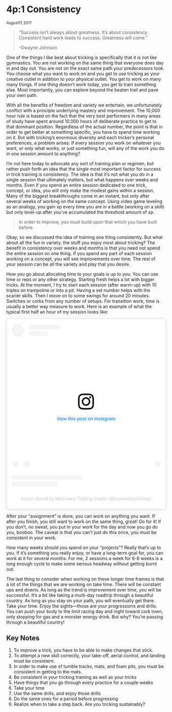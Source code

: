 # 4p:1 Consistency
$_{August 17, 2017}$
> “Success isn’t always about greatness. It’s about consistency. Consistent hard work leads to success. Greatness will come.”
>
> -Dwayne Johnson

One of the things I like best about tricking is specifically that it is not like gymnastics.  You are not working on the same thing that everyone does day in and day out.  You are not on the exact same path your predecessors took.  You choose what you want to work on and you get to use tricking as your creative outlet in addition to your physical outlet.  You get to work on many many things.  If one thing doesn’t work today, you get to train something else.  Most importantly, you can explore beyond the beaten trail and pave your own path.

With all the benefits of freedom and variety we entertain, we unfortunately conflict with a principle underlying mastery and improvement.  The 10,000 hour rule is based on the fact that the very best performers in many areas of study have spent around 10,000 hours of deliberate practice to get to that dominant position.  Regardless of the actual number, the point is that in order to get better at something specific, you have to spend time working on it.  But with tricking’s enormous diversity and each tricker’s personal preferences, a problem arises:  If every session you work on whatever you want, or only what works, or just something fun, will any of the work you do in one session amount to anything?

I’m not here today to advocate any sort of training plan or regimen, but rather push forth an idea that the single most important factor for success in trick training is consistency.  The idea is that it’s not what you do in a single session that ultimately matters, but what happens over weeks and months.  Even if you spend an entire session dedicated to one trick, concept, or idea, you will only make the modest gains within a session.  Many of the biggest breakthroughs come in an instant, but only after several weeks of working on the same concept.  Using video game leveling as an analogy, you gain xp every time you are in a battle (working on a skill) but only level-up after you’ve accumulated the threshold amount of xp.

> In order to improve, you must build upon that which you have built before.

Okay, so we discussed the idea of training one thing consistently.  But what about all the fun in variety, the stuff you enjoy most about tricking?  The benefit in consistency over weeks and months is that you need not spend the entire session on one thing.  If you spend any part of each session working on a concept, you will see improvements over time. The rest of your session can be all the variety and play that you desire.

How you go about allocating time to your goals is up to you.  You can use time or reps or any other strategy.  Starting fresh helps a lot with bigger tricks.  At the moment, I try to start each session (after warm-up) with 10 triples on trampoline or into a pit.  Having a set number helps with the scarier skills.  Then I move on to some swings for around 20 minutes.  Switches or corks from any number of setups.  For transition work, time is usually a better way measure to work.  Here is an example of what the typical first half an hour of my session looks like:

<blockquote class="instagram-media" data-instgrm-captioned data-instgrm-permalink="https://www.instagram.com/p/BYMFLAbhxrH/?utm_source=ig_embed&amp;utm_campaign=loading" data-instgrm-version="14" style=" background:#FFF; border:0; border-radius:3px; box-shadow:0 0 1px 0 rgba(0,0,0,0.5),0 1px 10px 0 rgba(0,0,0,0.15); margin: 1px; max-width:540px; min-width:326px; padding:0; width:99.375%; width:-webkit-calc(100% - 2px); width:calc(100% - 2px);"><div style="padding:16px;"> <a href="https://www.instagram.com/p/BYMFLAbhxrH/?utm_source=ig_embed&amp;utm_campaign=loading" style=" background:#FFFFFF; line-height:0; padding:0 0; text-align:center; text-decoration:none; width:100%;" target="_blank"> <div style=" display: flex; flex-direction: row; align-items: center;"> <div style="background-color: #F4F4F4; border-radius: 50%; flex-grow: 0; height: 40px; margin-right: 14px; width: 40px;"></div> <div style="display: flex; flex-direction: column; flex-grow: 1; justify-content: center;"> <div style=" background-color: #F4F4F4; border-radius: 4px; flex-grow: 0; height: 14px; margin-bottom: 6px; width: 100px;"></div> <div style=" background-color: #F4F4F4; border-radius: 4px; flex-grow: 0; height: 14px; width: 60px;"></div></div></div><div style="padding: 19% 0;"></div> <div style="display:block; height:50px; margin:0 auto 12px; width:50px;"><svg width="50px" height="50px" viewBox="0 0 60 60" version="1.1" xmlns="https://www.w3.org/2000/svg" xmlns:xlink="https://www.w3.org/1999/xlink"><g stroke="none" stroke-width="1" fill="none" fill-rule="evenodd"><g transform="translate(-511.000000, -20.000000)" fill="#000000"><g><path d="M556.869,30.41 C554.814,30.41 553.148,32.076 553.148,34.131 C553.148,36.186 554.814,37.852 556.869,37.852 C558.924,37.852 560.59,36.186 560.59,34.131 C560.59,32.076 558.924,30.41 556.869,30.41 M541,60.657 C535.114,60.657 530.342,55.887 530.342,50 C530.342,44.114 535.114,39.342 541,39.342 C546.887,39.342 551.658,44.114 551.658,50 C551.658,55.887 546.887,60.657 541,60.657 M541,33.886 C532.1,33.886 524.886,41.1 524.886,50 C524.886,58.899 532.1,66.113 541,66.113 C549.9,66.113 557.115,58.899 557.115,50 C557.115,41.1 549.9,33.886 541,33.886 M565.378,62.101 C565.244,65.022 564.756,66.606 564.346,67.663 C563.803,69.06 563.154,70.057 562.106,71.106 C561.058,72.155 560.06,72.803 558.662,73.347 C557.607,73.757 556.021,74.244 553.102,74.378 C549.944,74.521 548.997,74.552 541,74.552 C533.003,74.552 532.056,74.521 528.898,74.378 C525.979,74.244 524.393,73.757 523.338,73.347 C521.94,72.803 520.942,72.155 519.894,71.106 C518.846,70.057 518.197,69.06 517.654,67.663 C517.244,66.606 516.755,65.022 516.623,62.101 C516.479,58.943 516.448,57.996 516.448,50 C516.448,42.003 516.479,41.056 516.623,37.899 C516.755,34.978 517.244,33.391 517.654,32.338 C518.197,30.938 518.846,29.942 519.894,28.894 C520.942,27.846 521.94,27.196 523.338,26.654 C524.393,26.244 525.979,25.756 528.898,25.623 C532.057,25.479 533.004,25.448 541,25.448 C548.997,25.448 549.943,25.479 553.102,25.623 C556.021,25.756 557.607,26.244 558.662,26.654 C560.06,27.196 561.058,27.846 562.106,28.894 C563.154,29.942 563.803,30.938 564.346,32.338 C564.756,33.391 565.244,34.978 565.378,37.899 C565.522,41.056 565.552,42.003 565.552,50 C565.552,57.996 565.522,58.943 565.378,62.101 M570.82,37.631 C570.674,34.438 570.167,32.258 569.425,30.349 C568.659,28.377 567.633,26.702 565.965,25.035 C564.297,23.368 562.623,22.342 560.652,21.575 C558.743,20.834 556.562,20.326 553.369,20.18 C550.169,20.033 549.148,20 541,20 C532.853,20 531.831,20.033 528.631,20.18 C525.438,20.326 523.257,20.834 521.349,21.575 C519.376,22.342 517.703,23.368 516.035,25.035 C514.368,26.702 513.342,28.377 512.574,30.349 C511.834,32.258 511.326,34.438 511.181,37.631 C511.035,40.831 511,41.851 511,50 C511,58.147 511.035,59.17 511.181,62.369 C511.326,65.562 511.834,67.743 512.574,69.651 C513.342,71.625 514.368,73.296 516.035,74.965 C517.703,76.634 519.376,77.658 521.349,78.425 C523.257,79.167 525.438,79.673 528.631,79.82 C531.831,79.965 532.853,80.001 541,80.001 C549.148,80.001 550.169,79.965 553.369,79.82 C556.562,79.673 558.743,79.167 560.652,78.425 C562.623,77.658 564.297,76.634 565.965,74.965 C567.633,73.296 568.659,71.625 569.425,69.651 C570.167,67.743 570.674,65.562 570.82,62.369 C570.966,59.17 571,58.147 571,50 C571,41.851 570.966,40.831 570.82,37.631"></path></g></g></g></svg></div><div style="padding-top: 8px;"> <div style=" color:#3897f0; font-family:Arial,sans-serif; font-size:14px; font-style:normal; font-weight:550; line-height:18px;">View this post on Instagram</div></div><div style="padding: 12.5% 0;"></div> <div style="display: flex; flex-direction: row; margin-bottom: 14px; align-items: center;"><div> <div style="background-color: #F4F4F4; border-radius: 50%; height: 12.5px; width: 12.5px; transform: translateX(0px) translateY(7px);"></div> <div style="background-color: #F4F4F4; height: 12.5px; transform: rotate(-45deg) translateX(3px) translateY(1px); width: 12.5px; flex-grow: 0; margin-right: 14px; margin-left: 2px;"></div> <div style="background-color: #F4F4F4; border-radius: 50%; height: 12.5px; width: 12.5px; transform: translateX(9px) translateY(-18px);"></div></div><div style="margin-left: 8px;"> <div style=" background-color: #F4F4F4; border-radius: 50%; flex-grow: 0; height: 20px; width: 20px;"></div> <div style=" width: 0; height: 0; border-top: 2px solid transparent; border-left: 6px solid #f4f4f4; border-bottom: 2px solid transparent; transform: translateX(16px) translateY(-4px) rotate(30deg)"></div></div><div style="margin-left: auto;"> <div style=" width: 0px; border-top: 8px solid #F4F4F4; border-right: 8px solid transparent; transform: translateY(16px);"></div> <div style=" background-color: #F4F4F4; flex-grow: 0; height: 12px; width: 16px; transform: translateY(-4px);"></div> <div style=" width: 0; height: 0; border-top: 8px solid #F4F4F4; border-left: 8px solid transparent; transform: translateY(-4px) translateX(8px);"></div></div></div> <div style="display: flex; flex-direction: column; flex-grow: 1; justify-content: center; margin-bottom: 24px;"> <div style=" background-color: #F4F4F4; border-radius: 4px; flex-grow: 0; height: 14px; margin-bottom: 6px; width: 224px;"></div> <div style=" background-color: #F4F4F4; border-radius: 4px; flex-grow: 0; height: 14px; width: 144px;"></div></div></a><p style=" color:#c9c8cd; font-family:Arial,sans-serif; font-size:14px; line-height:17px; margin-bottom:0; margin-top:8px; overflow:hidden; padding:8px 0 7px; text-align:center; text-overflow:ellipsis; white-space:nowrap;"><a href="https://www.instagram.com/p/BYMFLAbhxrH/?utm_source=ig_embed&amp;utm_campaign=loading" style=" color:#c9c8cd; font-family:Arial,sans-serif; font-size:14px; font-style:normal; font-weight:normal; line-height:17px; text-decoration:none;" target="_blank">A post shared by Mercenary Tricking Seattle (@mercenarytricking)</a></p></div></blockquote>
<script async src="//www.instagram.com/embed.js"></script>

After your “assignment” is done, you can work on anything you want.  If after you finish, you still want to work on the same thing, great!  Go for it!  If you don’t, no sweat, you put in your work for the day and now you go do you, booboo.  The caveat is that you can’t just do this once, you must be consistent in your work.  

How many weeks should you spend on your “projects”?  Really that’s up to you.  If it’s something you really enjoy, or have a long-term goal for, you can work at it for several months.  For me, 2 sessions a week for 6-8 weeks is a long enough cycle to make some serious headway without getting burnt out.

The last thing to consider when working on these longer time frames is that a lot of the things that we are working on take time.  There will be constant ups and downs.  As long as the trend is improvement over time, you will be successful.  It’s a bit like taking a multi-day roadtrip through a beautiful country.  As long as you stay on your path, you will eventually get there.  Take your time.  Enjoy the sights—those are your progressions and drills.  You can push your body to the limit racing day and night toward cork town, only stopping for gas and a monster energy drink.  But why?  You’re passing through a beautiful country!

## Key Notes

1. To improve a trick, you have to be able to make changes that stick.
1. To attempt a new skill correctly, your take-off, aerial control, and landing must be consistent.
1. In order to make use of tumble tracks, mats, and foam pits, you must be consistent in getting to the mats.
1. Be consistent in your tricking training as well as your tricks
1. Have things that you go through every practice for a couple weeks
1. Take your time
1. Use the same drills, and enjoy those drills
1. Do the same ones for a period before progressing
1. Realize when to take a step back.  Are you tricking sustainably?